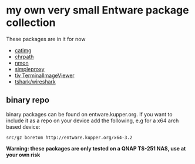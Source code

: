 # my own very small Entware package collection #

These packages are in it for now
- [catimg](https://github.com/posva/catimg)
- [chrpath](http://directory.fsf.org/project/chrpath)
- [nmon](http://nmon.sourceforge.net/pmwiki.php)
- [simpleproxy](https://github.com/vzaliva/simpleproxy.git)
- [tiv TerminalImageViewer](https://github.com/stefanhaustein/TerminalImageViewer)
- [tshark/wireshark](https://www.wireshark.org)

## binary repo ##
binary packages can be found on entware.kupper.org. If you want to include it as a repo on your device add the following, e.g for a x64 arch based device:

`src/gz boretom http://entware.kupper.org/x64-3.2`

**Warning: these packages are only tested on a QNAP TS-251 NAS, use at your own risk**
